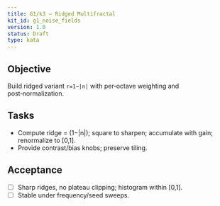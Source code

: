 ```yaml
---
title: G1/k3 — Ridged Multifractal
kit_id: g1_noise_fields
version: 1.0
status: Draft
type: kata
---
```

## Objective
Build ridged variant `r=1−|n|` with per‑octave weighting and post‑normalization.
## Tasks
- Compute ridge = (1−|n|); square to sharpen; accumulate with gain; renormalize to [0,1].  
- Provide contrast/bias knobs; preserve tiling.
## Acceptance
- [ ] Sharp ridges, no plateau clipping; histogram within [0,1].  
- [ ] Stable under frequency/seed sweeps.